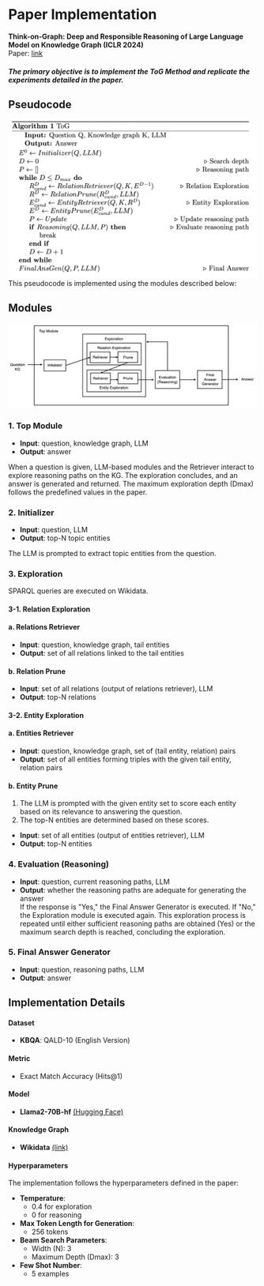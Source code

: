 # Paper Implementation
**Think-on-Graph: Deep and Responsible Reasoning of Large Language Model on Knowledge Graph (ICLR 2024)**  
Paper: [link](https://arxiv.org/pdf/2307.07697)  
##### The primary objective is to implement the ToG Method and replicate the experiments detailed in the paper.

## Pseudocode
<img src="pseudocode-tog.png" alt="My Pseudocode for Implementation" width="600">
This pseudocode is implemented using the modules described below:

## Modules
<img src="ToG-Module.jpg" alt="My Module Design for Implementation" width="800">

### 1. Top Module
- **Input**: question, knowledge graph, LLM  
- **Output**: answer  

When a question is given, LLM-based modules and the Retriever interact to explore reasoning paths on the KG. The exploration concludes, and an answer is generated and returned. The maximum exploration depth (Dmax) follows the predefined values in the paper.

### 2. Initializer
- **Input**: question, LLM  
- **Output**: top-N topic entities  

The LLM is prompted to extract topic entities from the question.

### 3. Exploration
SPARQL queries are executed on Wikidata.

#### 3-1. Relation Exploration

#### a. Relations Retriever
- **Input**: question, knowledge graph, tail entities  
- **Output**: set of all relations linked to the tail entities  

#### b. Relation Prune
- **Input**: set of all relations (output of relations retriever), LLM  
- **Output**: top-N relations  

#### 3-2. Entity Exploration

#### a. Entities Retriever
- **Input**: question, knowledge graph, set of (tail entity, relation) pairs  
- **Output**: set of all entities forming triples with the given tail entity, relation pairs  

#### b. Entity Prune
1. The LLM is prompted with the given entity set to score each entity based on its relevance to answering the question.
2. The top-N entities are determined based on these scores.
- **Input**: set of all entities (output of entities retriever), LLM  
- **Output**: top-N entities  

### 4. Evaluation (Reasoning)
- **Input**: question, current reasoning paths, LLM  
- **Output**: whether the reasoning paths are adequate for generating the answer  
If the response is "Yes," the Final Answer Generator is executed. If "No," the Exploration module is executed again. This exploration process is repeated until either sufficient reasoning paths are obtained (Yes) or the maximum search depth is reached, concluding the exploration.


### 5. Final Answer Generator
- **Input**: question, reasoning paths, LLM  
- **Output**: answer  


## Implementation Details
#### Dataset
- **KBQA**: QALD-10 (English Version)
#### Metric
- Exact Match Accuracy (Hits@1)
#### Model
- **Llama2-70B-hf** [(Hugging Face)](https://huggingface.co/meta-llama/Llama-2-70b-hf)
#### Knowledge Graph
- **Wikidata** [(link)](https://www.wikidata.org/wiki/Wikidata:REST_API)
#### Hyperparameters
The implementation follows the hyperparameters defined in the paper:
- **Temperature**:
  - 0.4 for exploration
  - 0 for reasoning
- **Max Token Length for Generation**:
  - 256 tokens
- **Beam Search Parameters**:
  - Width (N): 3
  - Maximum Depth (Dmax): 3
- **Few Shot Number**:
  - 5 examples
